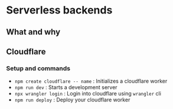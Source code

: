 # Serverless backends

## What and why

## Cloudflare

### Setup and commands

- `npm create cloudflare -- name` : Initializes a cloudflare worker
- `npm run dev` : Starts a development server
- `npx wrangler login` : Login into cloudflare using `wrangler` cli
- `npm run deploy` : Deploy your cloudflare worker
